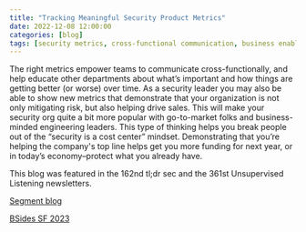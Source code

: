 ```yaml
---
title: "Tracking Meaningful Security Product Metrics"
date: 2022-12-08 12:00:00
categories: [blog]
tags: [security metrics, cross-functional communication, business enablement, segment blog]
---
```


The right metrics empower teams to communicate cross-functionally, and help educate other departments about what’s important and how things are getting better (or worse) over time. As a security leader you may also be able to show new metrics that demonstrate that your organization is not only mitigating risk, but also helping drive sales. This will make your security org quite a bit more popular with go-to-market folks and business-minded engineering leaders.
This type of thinking helps you break people out of the “security is a cost center” mindset. Demonstrating that you’re helping the company's top line helps get you more funding for next year, or in today’s economy–protect what you already have.

This blog was featured in the 162nd tl;dr sec and the 361st Unsupervised Listening newsletters.

[Segment blog](https://segment.com/blog/track-meaningful-security-product-metrics/)

[BSides SF 2023](https://sched.co/1IHM0)